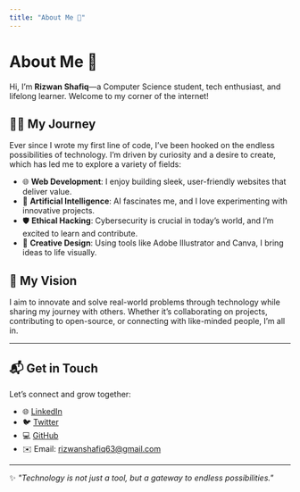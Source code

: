 ```yaml
---
title: "About Me 🌟"
---
```

# About Me 🌟  

Hi, I’m **Rizwan Shafiq**—a Computer Science student, tech enthusiast, and lifelong learner. Welcome to my corner of the internet!  

## 🧑‍💻 My Journey  
Ever since I wrote my first line of code, I’ve been hooked on the endless possibilities of technology. I’m driven by curiosity and a desire to create, which has led me to explore a variety of fields:  
- 🌐 **Web Development**: I enjoy building sleek, user-friendly websites that deliver value.  
- 🤖 **Artificial Intelligence**: AI fascinates me, and I love experimenting with innovative projects.  
- 🛡️ **Ethical Hacking**: Cybersecurity is crucial in today’s world, and I’m excited to learn and contribute.  
- 🎨 **Creative Design**: Using tools like Adobe Illustrator and Canva, I bring ideas to life visually.  

## 🎯 My Vision  
I aim to innovate and solve real-world problems through technology while sharing my journey with others. Whether it’s collaborating on projects, contributing to open-source, or connecting with like-minded people, I’m all in.  

---

## 📬 Get in Touch  
Let’s connect and grow together:  
- 🌐 [LinkedIn](https://www.linkedin.com/in/rizwanshafiq63/)  
- 🐦 [Twitter](https://x.com/RizwanShafiq63?s=09)  
- 💻 [GitHub](https://github.com/rizwanshafiq63)  
- ✉️ Email: [rizwanshafiq63@gmail.com](mailto:rizwanshafiq63@gmail.com)  

---

✨ *"Technology is not just a tool, but a gateway to endless possibilities."*  

